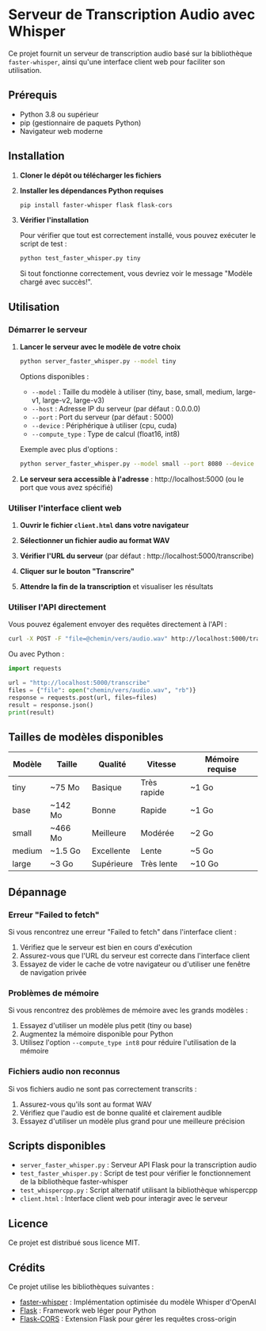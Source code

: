 # Serveur de Transcription Audio avec Whisper

Ce projet fournit un serveur de transcription audio basé sur la bibliothèque `faster-whisper`, ainsi qu'une interface client web pour faciliter son utilisation.

## Prérequis

- Python 3.8 ou supérieur
- pip (gestionnaire de paquets Python)
- Navigateur web moderne

## Installation

1. **Cloner le dépôt ou télécharger les fichiers**

2. **Installer les dépendances Python requises**

   ```bash
   pip install faster-whisper flask flask-cors
   ```

3. **Vérifier l'installation**

   Pour vérifier que tout est correctement installé, vous pouvez exécuter le script de test :

   ```bash
   python test_faster_whisper.py tiny
   ```

   Si tout fonctionne correctement, vous devriez voir le message "Modèle chargé avec succès!".

## Utilisation

### Démarrer le serveur

1. **Lancer le serveur avec le modèle de votre choix**

   ```bash
   python server_faster_whisper.py --model tiny
   ```

   Options disponibles :
   - `--model` : Taille du modèle à utiliser (tiny, base, small, medium, large-v1, large-v2, large-v3)
   - `--host` : Adresse IP du serveur (par défaut : 0.0.0.0)
   - `--port` : Port du serveur (par défaut : 5000)
   - `--device` : Périphérique à utiliser (cpu, cuda)
   - `--compute_type` : Type de calcul (float16, int8)

   Exemple avec plus d'options :
   ```bash
   python server_faster_whisper.py --model small --port 8080 --device cpu --compute_type int8
   ```

2. **Le serveur sera accessible à l'adresse** : http://localhost:5000 (ou le port que vous avez spécifié)

### Utiliser l'interface client web

1. **Ouvrir le fichier `client.html` dans votre navigateur**

2. **Sélectionner un fichier audio au format WAV**

3. **Vérifier l'URL du serveur** (par défaut : http://localhost:5000/transcribe)

4. **Cliquer sur le bouton "Transcrire"**

5. **Attendre la fin de la transcription** et visualiser les résultats

### Utiliser l'API directement

Vous pouvez également envoyer des requêtes directement à l'API :

```bash
curl -X POST -F "file=@chemin/vers/audio.wav" http://localhost:5000/transcribe
```

Ou avec Python :

```python
import requests

url = "http://localhost:5000/transcribe"
files = {"file": open("chemin/vers/audio.wav", "rb")}
response = requests.post(url, files=files)
result = response.json()
print(result)
```

## Tailles de modèles disponibles

| Modèle | Taille | Qualité | Vitesse | Mémoire requise |
|--------|--------|---------|---------|----------------|
| tiny   | ~75 Mo | Basique | Très rapide | ~1 Go |
| base   | ~142 Mo | Bonne | Rapide | ~1 Go |
| small  | ~466 Mo | Meilleure | Modérée | ~2 Go |
| medium | ~1.5 Go | Excellente | Lente | ~5 Go |
| large  | ~3 Go | Supérieure | Très lente | ~10 Go |

## Dépannage

### Erreur "Failed to fetch"

Si vous rencontrez une erreur "Failed to fetch" dans l'interface client :

1. Vérifiez que le serveur est bien en cours d'exécution
2. Assurez-vous que l'URL du serveur est correcte dans l'interface client
3. Essayez de vider le cache de votre navigateur ou d'utiliser une fenêtre de navigation privée

### Problèmes de mémoire

Si vous rencontrez des problèmes de mémoire avec les grands modèles :

1. Essayez d'utiliser un modèle plus petit (tiny ou base)
2. Augmentez la mémoire disponible pour Python
3. Utilisez l'option `--compute_type int8` pour réduire l'utilisation de la mémoire

### Fichiers audio non reconnus

Si vos fichiers audio ne sont pas correctement transcrits :

1. Assurez-vous qu'ils sont au format WAV
2. Vérifiez que l'audio est de bonne qualité et clairement audible
3. Essayez d'utiliser un modèle plus grand pour une meilleure précision

## Scripts disponibles

- `server_faster_whisper.py` : Serveur API Flask pour la transcription audio
- `test_faster_whisper.py` : Script de test pour vérifier le fonctionnement de la bibliothèque faster-whisper
- `test_whispercpp.py` : Script alternatif utilisant la bibliothèque whispercpp
- `client.html` : Interface client web pour interagir avec le serveur

## Licence

Ce projet est distribué sous licence MIT.

## Crédits

Ce projet utilise les bibliothèques suivantes :
- [faster-whisper](https://github.com/guillaumekln/faster-whisper) : Implémentation optimisée du modèle Whisper d'OpenAI
- [Flask](https://flask.palletsprojects.com/) : Framework web léger pour Python
- [Flask-CORS](https://flask-cors.readthedocs.io/) : Extension Flask pour gérer les requêtes cross-origin
